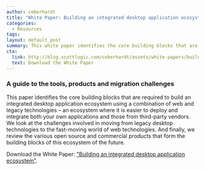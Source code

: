 ```yaml
---
author: ceberhardt
title: "White Paper: Building an integrated desktop application ecosystem"
categories:
  - Resources
tags:
layout: default_post
summary: This white paper identifies the core building blocks that are required to build an integrated desktop application ecosystem using a combination of web and legacy technologies, looks at the associated challenges, and reviews the various open source and commercial products that form the foundations of this ecosystem of the future.
cta:
  link: http://blog.scottlogic.com/ceberhardt/assets/white-papers/building-an-integrated-desktop-application-ecosystem.pdf
  text: Download the White Paper
---
```

### A guide to the tools, products and migration challenges
This paper identifies the core building blocks that are required to build an integrated desktop application ecosystem using a combination of web and legacy technologies – an ecosystem where it is easier to deploy and integrate both your own applications and those from third-party vendors. We look at the challenges involved in moving from legacy desktop technologies to the fast-moving world of web technologies. And finally, we review the various open source and commercial products that form the building blocks of this ecosystem of the future.

Download the White Paper: ["Building an integrated desktop application ecosystem"]({{site.baseurl}}/ceberhardt/assets/white-papers/building-an-integrated-desktop-application-ecosystem.pdf).
